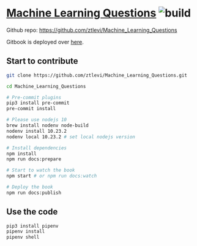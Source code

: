 # [Machine Learning Questions](https://git.io/fj0yP) ![build](https://travis-ci.org/ztlevi/Machine_Learning_Questions.svg?branch=master)

Github repo: https://github.com/ztlevi/Machine_Learning_Questions

Gitbook is deployed over [here](https://git.io/fj0yP).

## Start to contribute

```sh
git clone https://github.com/ztlevi/Machine_Learning_Questions.git

cd Machine_Learning_Questions

# Pre-commit plugins
pip3 install pre-commit
pre-commit install

# Please use nodejs 10
brew install nodenv node-build
nodenv install 10.23.2
nodenv local 10.23.2 # set local nodejs version

# Install dependencies
npm install
npm run docs:prepare

# Start to watch the book
npm start # or npm run docs:watch

# Deploy the book
npm run docs:publish
```

## Use the code

```sh
pip3 install pipenv
pipenv install
pipenv shell
```
